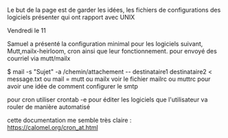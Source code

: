 

Le but de la page est de garder les idées, les fichiers de configurations  des logiciels présenter qui ont rapport avec UNIX


Vendredi le 11 

Samuel a présenté la configuration minimal pour les logiciels suivant, Mutt,mailx-heirloom, cron ainsi que leur fonctionnement. 
pour envoyé des courriel via mutt/mailx  

$ mail -s "Sujet" -a /chemin/attachement -- destinataire1 destinataire2 < message.txt 
ou mail = mutt  ou mailx   voir le fichier mailrc ou muttrc pour avoir une idée de comment configurer le smtp
 
pour cron utiliser crontab -e pour éditer les logiciels que l'utilisateur va rouler de manière automatisé

cette documentation me semble très claire : https://calomel.org/cron_at.html
